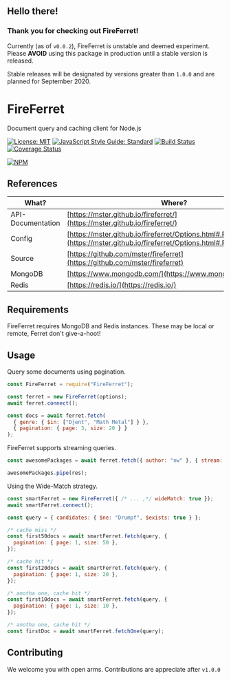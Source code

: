 ## Hello there!

### Thank you for checking out FireFerret!

Currently (as of `v0.0.2`), FireFerret is unstable and deemed experiment. Please **AVOID** using this package in production until a stable version is released.

Stable releases will be designated by versions greater than `1.0.0` and are planned for September 2020.

# FireFerret

Document query and caching client for Node.js

[![License: MIT](https://img.shields.io/badge/license-MIT-blue)](https://opensource.org/licenses/MIT)
[![JavaScript Style Guide: Standard](https://img.shields.io/badge/code_style-standard-brightgreen.svg)](https://standardjs.com/ "JavaScript Standard Style")
[![Build Status](https://travis-ci.com/mster/fireferret.svg?branch=master)](https://travis-ci.com/mster/fireferret)
[![Coverage Status](https://coveralls.io/repos/github/mster/fireferret/badge.svg?branch=test/code-coverage)](https://coveralls.io/github/mster/fireferret?branch=test/code-coverage)

[![NPM](https://nodei.co/npm/fireferret.png)](https://nodei.co/npm/fireferret/)

## References

| What?             | Where?                                                                                                                                   |
| ----------------- | ---------------------------------------------------------------------------------------------------------------------------------------- |
| API-Documentation | [https://mster.github.io/fireferret/](https://mster.github.io/fireferret/)                                                               |
| Config            | [https://mster.github.io/fireferret/Options.html#.FireFerretOptions](https://mster.github.io/fireferret/Options.html#.FireFerretOptions) |
| Source            | [https://github.com/mster/fireferret](https://github.com/mster/fireferret)                                                               |
| MongoDB           | [https://www.mongodb.com/](https://www.mongodb.com/)                                                                                     |
| Redis             | [https://redis.io/](https://redis.io/)                                                                                                   |

## Requirements

FireFerret requires MongoDB and Redis instances. These may be local or remote, Ferret don't give-a-hoot!

## Usage

Query some documents using pagination.

```js
const FireFerret = require("FireFerret");

const ferret = new FireFerret(options);
await ferret.connect();

const docs = await ferret.fetch(
  { genre: { $in: ["Djent", "Math Metal"] } },
  { pagination: { page: 3, size: 20 } }
);
```

FireFerret supports streaming queries.

```js
const awesomePackages = await ferret.fetch({ author: "nw" }, { stream: true });

awesomePackages.pipe(res);
```

Using the Wide-Match strategy.

```js
const smartFerret = new FireFerret({ /* ... ,*/ wideMatch: true });
await smartFerret.connect();

const query = { candidates: { $ne: "Drumpf", $exists: true } };

/* cache miss */
const first50docs = await smartFerret.fetch(query, {
  pagination: { page: 1, size: 50 },
});

/* cache hit */
const first20docs = await smartFerret.fetch(query, {
  pagination: { page: 1, size: 20 },
});

/* anotha one, cache hit */
const first10docs = await smartFerret.fetch(query, {
  pagination: { page: 1, size: 10 },
});

/* anotha one, cache hit */
const firstDoc = await smartFerret.fetchOne(query);
```

## Contributing

We welcome you with open arms. Contributions are appreciate after `v1.0.0`
